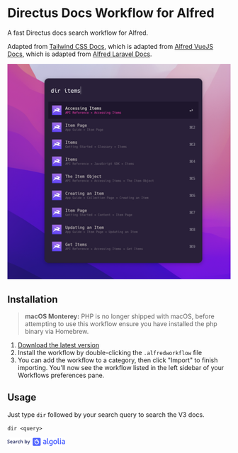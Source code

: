 # Directus Docs Workflow for Alfred

A fast Directus docs search workflow for Alfred.

Adapted from [Tailwind CSS Docs](https://github.com/clnt/alfred-tailwindcss-docs), which is adapted from [Alfred VueJS Docs](https://github.com/vmitchell85/alfred-vuejs-docs), which is adapted from [Alfred Laravel Docs](https://github.com/tillkruss/alfred-laravel-docs).

![Screenshot](screenshot.png)

## Installation

> **macOS Monterey:** PHP is no longer shipped with macOS, before attempting to use this workflow ensure you have installed the php binary via Homebrew.

1. [Download the latest version](https://github.com/bryantgillespie/alfred-directus-docs/releases/download/1.0/Directus.Docs.alfredworkflow)
2. Install the workflow by double-clicking the `.alfredworkflow` file
3. You can add the workflow to a category, then click "Import" to finish importing. You'll now see the workflow listed in the left sidebar of your Workflows preferences pane.

## Usage

Just type `dir` followed by your search query to search the V3 docs.

```
dir <query>
```

![Search by Algolia](algolia.png)

